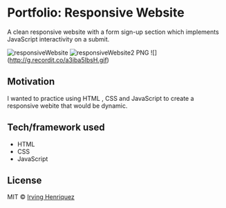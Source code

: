 # Portfolio: Responsive Website

A clean responsive website with a form sign-up section which implements JavaScript interactivity on a submit.

![responsiveWebsite](https://user-images.githubusercontent.com/69181038/99562390-058ea600-2996-11eb-8a37-422a3af4f9d6.PNG)
![responsiveWebsite2 PNG](https://user-images.githubusercontent.com/69181038/99624304-0d813100-29fc-11eb-9902-973f01fefb27.jpg)
![] (http://g.recordit.co/a3iba5IbsH.gif)

## Motivation

I wanted to practice using HTML , CSS and JavaScript to create a responsive webite that would be dynamic.  

## Tech/framework used
- HTML
- CSS
- JavaScript


## License
MIT © [Irving Henriquez]()
